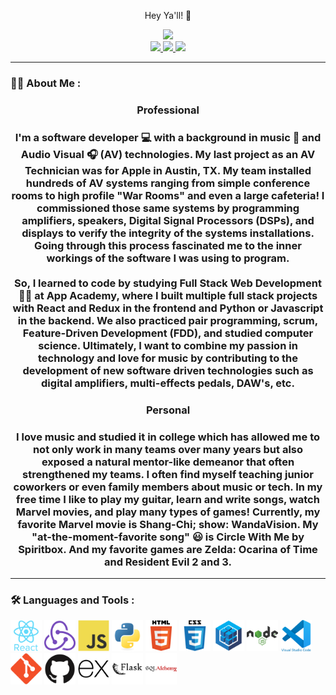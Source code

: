 <div id="header" align="center">
  <p>Hey Ya'll! 👋</p>
  <img src="https://media3.giphy.com/media/v1.Y2lkPTc5MGI3NjExYnZnZzV2Nnh1M2M3ODcwdjI1ZXZiNmltZDFpdWxtMWt6YTVrOXg5MSZlcD12MV9pbnRlcm5hbF9naWZfYnlfaWQmY3Q9Zw/L1R1tvI9svkIWwpVYr/giphy.gif" />
  <div id="badges">
<!--     <a href="https://github.com/dav94sal" >
      <img src="https://img.shields.io/badge/GitHub-gray?logo=github&logoColor=white"/>
    </a> -->
    <a href="https://www.linkedin.com/in/david-salas-59a5588a/" >
      <img src="https://img.shields.io/badge/LinkedIn-blue?logo=linkedin&logoColor=white" />    
    </a>
    <a href="https://dav94sal.github.io/" >
      <img src="https://img.shields.io/badge/Portfolio-gray" />    
    </a>
    <a href="https://docs.google.com/document/d/1VITxa2On_M1Keqnx5sKTq8aCFyVx_EugJnJYi_Sad9w/edit?usp=sharing" >
      <img src="https://img.shields.io/badge/Resume-blue" />    
    </a>
  </div>
</div>

---

### :woman_technologist: About Me :

<div id=about align="center">
  <h3>Professional<h3/>
  <p>
    I'm a software developer 💻 with a background in music 🎵 and Audio Visual 🎧 (AV) technologies. My last project as an AV Technician was for Apple in Austin, TX.
    My team installed hundreds of AV systems ranging from simple conference rooms to high profile "War Rooms" and even a large cafeteria! I commissioned those 
    same systems by programming amplifiers, speakers, Digital Signal Processors (DSPs), and displays to verify the integrity of the systems installations. 
    Going through this process fascinated me to the inner workings of the software I was using to program. <br />
    <br />
    So, I learned to code by studying Full Stack Web 
    Development 👩‍💻 at App Academy, where I built multiple full stack projects with React and Redux in the frontend and Python or Javascript in the backend.
    We also practiced pair programming, scrum, Feature-Driven Development (FDD), and studied computer science. Ultimately, I want to combine my passion in technology 
    and love for music by contributing to the development of new software driven technologies such as digital amplifiers, multi-effects pedals, DAW's, etc.
  </p>
  <h3>Personal<h3/>
  <p>
    I love music and studied it in college which has allowed me to not only work in many teams over
    many years but also exposed a natural mentor-like demeanor that often strengthened my teams. I
    often find myself teaching junior coworkers or even family members about music or tech. In my free
    time I like to play my guitar, learn and write songs, watch Marvel movies, and play many types
    of games! Currently, my favorite Marvel movie is Shang-Chi; show: WandaVision. My
    "at-the-moment-favorite song" 😃 is Circle With Me by Spiritbox. And my favorite games are
    Zelda: Ocarina of Time and Resident Evil 2 and 3.
  </p>
</div>

---

### :hammer_and_wrench: Languages and Tools :

<div>
  <img 
    src='https://github.com/devicons/devicon/blob/master/icons/react/react-original-wordmark.svg' 
    width='50' title='React' height='50' alt='React'
  />
  <img 
    src='https://github.com/devicons/devicon/blob/master/icons/redux/redux-original.svg' 
    width='50' title='Redux' height='50' alt='React'
  />
  <img 
    src='https://github.com/devicons/devicon/blob/master/icons/javascript/javascript-original.svg' 
    width='50' title='JavaScript' height='50' alt='JavaScript'
  />
  <img 
    src='https://github.com/devicons/devicon/blob/master/icons/python/python-original.svg' 
    width='50' title='Python' height='50' alt='Python'
  />
  <img 
    src='https://github.com/devicons/devicon/blob/master/icons/html5/html5-original-wordmark.svg' 
    width='50' title='HTML5' height='50' alt='HTML5'
  />
  <img 
    src='https://github.com/devicons/devicon/blob/master/icons/css3/css3-original-wordmark.svg' 
    width='50' title='CSS3' height='50' alt='CSS3'
  />
  <img 
    src='https://github.com/devicons/devicon/blob/master/icons/sequelize/sequelize-original.svg' 
    width='50' title='Sequelize' height='50' alt='Sequelize'
  />
  <img 
    src='https://github.com/devicons/devicon/blob/master/icons/nodejs/nodejs-original-wordmark.svg' 
    width='50' title='Nodejs' height='50' alt='Nodejs'
  />
  <img 
    src='https://github.com/devicons/devicon/blob/master/icons/vscode/vscode-original-wordmark.svg' 
    width='50' title='VSCode' height='50' alt='VSCode'
  />
  <img 
    src='https://github.com/devicons/devicon/blob/master/icons/git/git-original.svg' 
    width='50' title='Git' height='50' alt='GitHub'
  />
  <img 
    src='https://github.com/devicons/devicon/blob/master/icons/github/github-original.svg' 
    width='50' title='GitHub' height='50' alt='GitHub'
  />
  <img 
    src='https://github.com/devicons/devicon/blob/master/icons/express/express-original.svg' 
    width='50' title='Express' height='50' alt='Express'
  />
  <img 
    src='https://github.com/devicons/devicon/blob/master/icons/flask/flask-original-wordmark.svg' 
    width='50' title='Flask' height='50' alt='Flask'
  />
  <img 
    src='https://github.com/devicons/devicon/blob/master/icons/sqlalchemy/sqlalchemy-original-wordmark.svg' 
    width='50' title='sqlalchemy' height='50' alt='sqlalchemy' 
  />
</div>
